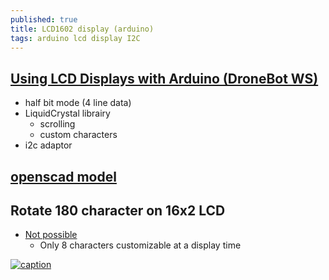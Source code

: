 ```yaml
---
published: true
title: LCD1602 display (arduino)
tags: arduino lcd display I2C
---
```

## [Using LCD Displays with Arduino (DroneBot WS)](https://dronebotworkshop.com/lcd-displays-arduino/)
- half bit mode (4 line data)
- LiquidCrystal librairy
	- scrolling
	- custom characters
- i2c adaptor

## [openscad model](https://github.com/nophead/NopSCADlib/blob/master/readme.md#displays)

## Rotate 180 character on 16x2 LCD
- [Not possible](https://forum.arduino.cc/index.php?topic=159524.0)
	- Only 8 characters customizable at a display time

[![caption](https://img.youtube.com/vi/wEbGhYjn4QI/0.jpg)](https://www.youtube.com/watch?v=wEbGhYjn4QI)
